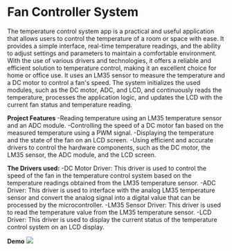 # Fan Controller System
 
The temperature control system app is a practical and useful application that allows users to control the temperature of a room or space with ease. It provides a simple interface, real-time temperature readings, and the ability to adjust settings and parameters to maintain a comfortable environment. With the use of various drivers and technologies, it offers a reliable and efficient solution to temperature control, making it an excellent choice for home or office use.
It uses an LM35 sensor to measure the temperature and a DC motor to control a fan's speed. The system initializes the used modules, such as the DC motor, ADC, and LCD, and continuously reads the temperature, processes the application logic, and updates the LCD with the current fan status and temperature reading.

**Project Features**
-Reading temperature using an LM35 temperature sensor and an ADC module.
-Controlling the speed of a DC motor fan based on the measured temperature using a PWM signal.
-Displaying the temperature and the state of the fan on an LCD screen.
-Using efficient and accurate drivers to control the hardware components, such as the DC motor, the LM35 sensor, the ADC module, and the LCD screen.

**The Drivers used:**
-DC Motor Driver: This driver is used to control the speed of the fan in the temperature control system based on the temperature readings obtained from the LM35 temperature sensor.
-ADC Driver: This driver is used to interface with the analog LM35 temperature sensor and convert the analog signal into a digital value that can be processed by the microcontroller.
-LM35 Sensor Driver: This driver is used to read the temperature value from the LM35 temperature sensor.
-LCD Driver: This driver is used to display the current status of the temperature control system on an LCD display.

**Demo**
![](https://github.com/husseinAhmed10/Simple-Calculator/blob/main/Fan-Controller-System.gif)
